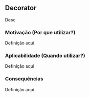 ## Decorator

Desc

### Motivação (Por que utilizar?)

Definição aqui

### Aplicabilidade (Quando utilizar?)

Definição aqui

### Consequências

Definição aqui